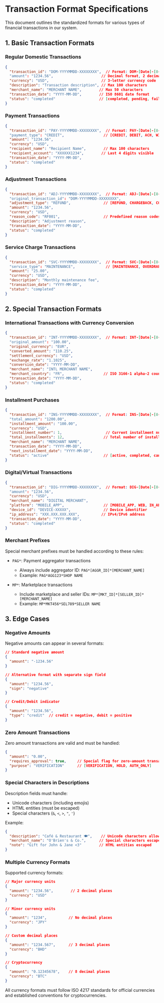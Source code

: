 # Transaction Format Specifications

This document outlines the standardized formats for various types of financial transactions in our system.

## 1. Basic Transaction Formats

### Regular Domestic Transactions
```json
{
  "transaction_id": "DOM-YYYYMMDD-XXXXXXXX",  // Format: DOM-[Date]-[8-char hex]
  "amount": "1234.56",                      // Decimal format, 2 decimal places
  "currency": "USD",                        // 3-letter currency code
  "description": "Transaction description", // Max 100 characters
  "merchant_name": "MERCHANT NAME",        // Max 50 characters
  "transaction_date": "YYYY-MM-DD",        // ISO 8601 date format
  "status": "completed"                    // [completed, pending, failed]
}
```

### Payment Transactions
```json
{
  "transaction_id": "PAY-YYYYMMDD-XXXXXXXX",  // Format: PAY-[Date]-[8-char hex]
  "payment_type": "CREDIT",                  // [CREDIT, DEBIT, ACH, WIRE]
  "amount": "1234.56",
  "currency": "USD",
  "recipient_name": "Recipient Name",        // Max 100 characters
  "recipient_account": "XXXXXX1234",        // Last 4 digits visible
  "transaction_date": "YYYY-MM-DD",
  "status": "completed"
}
```

### Adjustment Transactions
```json
{
  "transaction_id": "ADJ-YYYYMMDD-XXXXXXXX",  // Format: ADJ-[Date]-[8-char hex]
  "original_transaction_id": "DOM-YYYYMMDD-XXXXXXXX",
  "adjustment_type": "REFUND",               // [REFUND, CHARGEBACK, CORRECTION]
  "amount": "1234.56",
  "currency": "USD",
  "reason_code": "RF001",                    // Predefined reason codes
  "description": "Adjustment reason",
  "transaction_date": "YYYY-MM-DD",
  "status": "completed"
}
```

### Service Charge Transactions
```json
{
  "transaction_id": "SVC-YYYYMMDD-XXXXXXXX",  // Format: SVC-[Date]-[8-char hex]
  "service_type": "MAINTENANCE",              // [MAINTENANCE, OVERDRAFT, WIRE_FEE]
  "amount": "25.00",
  "currency": "USD",
  "description": "Monthly maintenance fee",
  "transaction_date": "YYYY-MM-DD",
  "status": "completed"
}
```

## 2. Special Transaction Formats

### International Transactions with Currency Conversion
```json
{
  "transaction_id": "INT-YYYYMMDD-XXXXXXXX",  // Format: INT-[Date]-[8-char hex]
  "original_amount": "100.00",
  "original_currency": "EUR",
  "converted_amount": "110.25",
  "settlement_currency": "USD",
  "exchange_rate": "1.1025",
  "conversion_date": "YYYY-MM-DD",
  "merchant_name": "INTL MERCHANT NAME",
  "merchant_country": "FR",                  // ISO 3166-1 alpha-2 country code
  "transaction_date": "YYYY-MM-DD",
  "status": "completed"
}
```

### Installment Purchases
```json
{
  "transaction_id": "INS-YYYYMMDD-XXXXXXXX",  // Format: INS-[Date]-[8-char hex]
  "total_amount": "1200.00",
  "installment_amount": "100.00",
  "currency": "USD",
  "installment_number": 1,                    // Current installment number
  "total_installments": 12,                  // Total number of installments
  "merchant_name": "MERCHANT NAME",
  "transaction_date": "YYYY-MM-DD",
  "next_installment_date": "YYYY-MM-DD",
  "status": "active"                         // [active, completed, cancelled]
}
```

### Digital/Virtual Transactions
```json
{
  "transaction_id": "DIG-YYYYMMDD-XXXXXXXX",  // Format: DIG-[Date]-[8-char hex]
  "amount": "1234.56",
  "currency": "USD",
  "merchant_name": "DIGITAL MERCHANT",
  "platform": "MOBILE_APP",                  // [MOBILE_APP, WEB, IN_APP]
  "device_id": "DEVICE-XXXXX",               // Device identifier
  "ip_address": "XXX.XXX.XXX.XXX",          // IPv4/IPv6 address
  "transaction_date": "YYYY-MM-DD",
  "status": "completed"
}
```

### Merchant Prefixes
Special merchant prefixes must be handled according to these rules:
- `PAG*`: Payment aggregator transactions
  - Always include aggregator ID: `PAG*[AGGR_ID]*[MERCHANT_NAME]`
  - Example: `PAG*AGG123*SHOP NAME`

- `MP*`: Marketplace transactions
  - Include marketplace and seller IDs: `MP*[MKT_ID]*[SELLER_ID]*[MERCHANT_NAME]`
  - Example: `MP*MKT456*SEL789*SELLER NAME`

## 3. Edge Cases

### Negative Amounts
Negative amounts can appear in several formats:
```json
// Standard negative amount
{
  "amount": "-1234.56"
}

// Alternative format with separate sign field
{
  "amount": "1234.56",
  "sign": "negative"
}

// Credit/Debit indicator
{
  "amount": "1234.56",
  "type": "credit"  // credit = negative, debit = positive
}
```

### Zero Amount Transactions
Zero amount transactions are valid and must be handled:
```json
{
  "amount": "0.00",
  "requires_approval": true,     // Special flag for zero-amount transactions
  "purpose": "VERIFICATION"      // [VERIFICATION, HOLD, AUTH_ONLY]
}
```

### Special Characters in Descriptions
Description fields must handle:
- Unicode characters (including emojis)
- HTML entities (must be escaped)
- Special characters (`&`, `<`, `>`, `"`, `'`)

Example:
```json
{
  "description": "Café & Restaurant 🍽️",    // Unicode characters allowed
  "merchant_name": "O'Brien's & Co.",      // Special characters escaped
  "note": "Gift for John & Jane <3"        // HTML entities escaped
}
```

### Multiple Currency Formats
Supported currency formats:
```json
// Major currency units
{
  "amount": "1234.56",        // 2 decimal places
  "currency": "USD"
}

// Minor currency units
{
  "amount": "1234",          // No decimal places
  "currency": "JPY"
}

// Custom decimal places
{
  "amount": "1234.567",      // 3 decimal places
  "currency": "BHD"
}

// Cryptocurrency
{
  "amount": "0.12345678",    // 8 decimal places
  "currency": "BTC"
}
```

All currency formats must follow ISO 4217 standards for official currencies and established conventions for cryptocurrencies.
